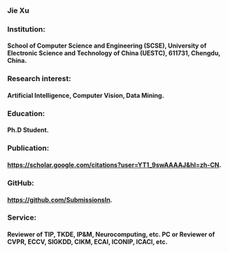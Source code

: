 ### Jie Xu
### Institution:
#### School of Computer Science and Engineering (SCSE), University of Electronic Science and Technology of China (UESTC), 611731, Chengdu, China.
### Research interest:
#### Artificial Intelligence, Computer Vision, Data Mining.
### Education:
#### Ph.D Student.
### Publication:
#### <https://scholar.google.com/citations?user=YT1_9swAAAAJ&hl=zh-CN>.
### GitHub:
#### <https://github.com/SubmissionsIn>.
### Service:
#### Reviewer of TIP, TKDE, IP&M, Neurocomputing, etc. PC or Reviewer of CVPR, ECCV, SIGKDD, CIKM, ECAI, ICONIP, ICACI, etc.
